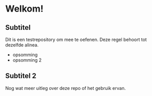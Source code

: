 # Welkom!

## Subtitel

Dit is een testrepository om mee te oefenen.
Deze regel behoort tot dezelfde alinea.

- opsomming
- opsomming 2

## Subtitel 2

Nog wat meer uitleg over deze repo of 
het gebruik ervan.
